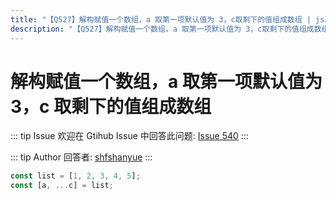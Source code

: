 ```yaml
---
title: "【Q527】解构赋值一个数组，a 取第一项默认值为 3，c取剩下的值组成数组 | js高频面试题"
description: "【Q527】解构赋值一个数组，a 取第一项默认值为 3，c取剩下的值组成数组 字节跳动面试题、阿里腾讯面试题、美团小米面试题。"
---
```


# 解构赋值一个数组，a 取第一项默认值为 3，c 取剩下的值组成数组

::: tip Issue
欢迎在 Gtihub Issue 中回答此问题: [Issue 540](https://github.com/shfshanyue/Daily-Question/issues/540)
:::

::: tip Author
回答者: [shfshanyue](https://github.com/shfshanyue)
:::

```js
const list = [1, 2, 3, 4, 5];
const [a, ...c] = list;
```
